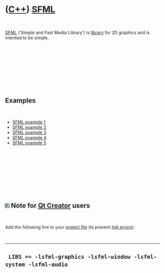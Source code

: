 



 

 

 

 

 

([C++](Cpp.md)) [SFML](CppSfml.md)
====================================

 

[SFML](CppSfml.md) ('Simple and Fast Media Library') is
[library](CppLibrary.md) for 2D graphics and is intented to be simple.

 

 

 

 

 

Examples
--------

 

-   [SFML example 1](CppSfmlExample1.md)
-   [SFML example 2](CppSfmlExample2.md)
-   [SFML example 3](CppSfmlExample3.md)
-   [SFML example 4](CppSfmlExample4.md)
-   [SFML example 5](CppSfmlExample5.md)

 

 

 

 

 

![Qt Creator](PicQtCreator.png) Note for [Qt Creator](CppQtCreator.md) users
-----------------------------------------------------------------------------

 

Add the following line to your [project file](CppQtProjectFile.md) (to
prevent [link errors](CppLinkError.md)):

 

  ---------------------------------------------------------------------
  ` LIBS += -lsfml-graphics -lsfml-window -lsfml-system -lsfml-audio`
  ---------------------------------------------------------------------

 

 

 

 

 





 



